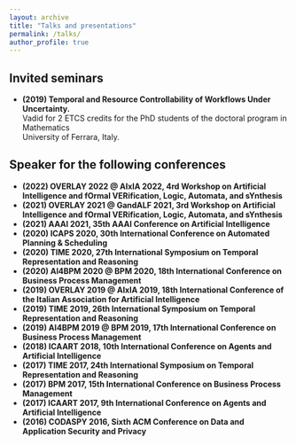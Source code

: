 ```yaml
---
layout: archive
title: "Talks and presentations"
permalink: /talks/
author_profile: true
---
```


## Invited seminars

- **(2019) Temporal and Resource Controllability of Workflows Under Uncertainty.**<br/>
Vadid for 2 ETCS credits for the PhD students of the doctoral program in Mathematics<br/>
University of Ferrara, Italy.

## Speaker for the following conferences

- **(2022) OVERLAY 2022 @ AIxIA 2022, 4rd Workshop on Artificial Intelligence and fOrmal VERification, Logic, Automata, and sYnthesis**
- **(2021) OVERLAY 2021 @ GandALF 2021, 3rd Workshop on Artificial Intelligence and fOrmal VERification, Logic, Automata, and sYnthesis**
- **(2021) AAAI 2021, 35th AAAI Conference on Artificial Intelligence**
- **(2020) ICAPS 2020, 30th International Conference on Automated Planning & Scheduling**
- **(2020) TIME 2020, 27th International Symposium on Temporal Representation and Reasoning**
- **(2020) AI4BPM 2020 @ BPM 2020, 18th International Conference on Business Process Management**
- **(2019) OVERLAY 2019 @ AIxIA 2019, 18th International Conference of the Italian Association for Artificial Intelligence**
- **(2019) TIME 2019, 26th International Symposium on Temporal Representation and Reasoning** 
- **(2019) AI4BPM 2019 @ BPM 2019, 17th International Conference on Business Process Management**
- **(2018) ICAART 2018, 10th International Conference on Agents and Artificial Intelligence**
- **(2017) TIME 2017, 24th International Symposium on Temporal Representation and Reasoning**
- **(2017) BPM 2017, 15th International Conference on Business Process Management**
- **(2017) ICAART 2017, 9th International Conference on Agents and Artificial Intelligence**
- **(2016) CODASPY 2016, Sixth ACM Conference on Data and Application Security and Privacy**
